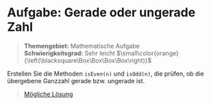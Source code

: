 # Aufgabe: Gerade oder ungerade Zahl
> **Themengebiet:** Mathematische Aufgabe  
> **Schwierigkeitsgrad:** Sehr leicht $\small\color{orange}{\left(\blacksquare\Box\Box\Box\Box\right)}$

Erstellen Sie die Methoden ```isEven(n)``` und ```isOdd(n)```, die prüfen, ob die übergebene Ganzzahl gerade bzw. ungerade ist.

> [Mögliche Lösung](https://github.com/ShantGananian/JavaProgrammierung/blob/master/sehr%20leicht/Mathematische%20Aufgaben/GeradeOderUngeradeZahl/src/main/java/GeradeOderUngeradeZahl.java)

